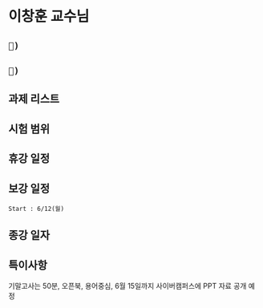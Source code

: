 # 이창훈 교수님

## `📱) `

## `📩) `

## 과제 리스트

## 시험 범위

## 휴강 일정

## 보강 일정

`Start : 6/12(월)`

## 종강 일자

## 특이사항

기말고사는 50분, 오픈북, 용어중심, 6월 15일까지 사이버캠퍼스에 PPT 자료 공개 예정
